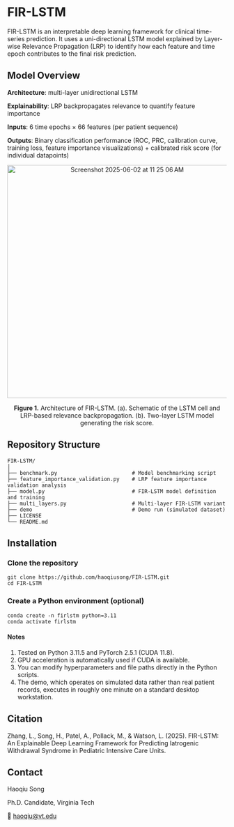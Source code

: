 # FIR-LSTM

FIR-LSTM is an interpretable deep learning framework for clinical time-series prediction.
It uses a uni-directional LSTM model explained by Layer-wise Relevance Propagation (LRP) to identify how each feature and time epoch contributes to the final risk prediction.

## Model Overview

**Architecture**: multi-layer unidirectional LSTM

**Explainability**: LRP backpropagates relevance to quantify feature importance

**Inputs**: 6 time epochs × 66 features (per patient sequence)

**Outputs**: Binary classification performance (ROC, PRC, calibration curve, training loss, feature importance visualizations) + calibrated risk score (for individual datapoints)

<div align="center">
	<img width="535" alt="Screenshot 2025-06-02 at 11 25 06 AM" loc="center" src="https://github.com/user-attachments/assets/ea57ef88-c95d-440b-886e-55c680f2b8de" />
	<p><b>Figure 1.</b> Architecture of FIR-LSTM. (a). Schematic of the LSTM cell and LRP-based relevance backpropagation. (b). Two-layer LSTM model generating the risk score.</p>
</div>

## Repository Structure

```
FIR-LSTM/
│
├── benchmark.py                  		# Model benchmarking script
├── feature_importance_validation.py	# LRP feature importance validation analysis
├── model.py							# FIR-LSTM model definition and training
├── multi_layers.py						# Multi-layer FIR-LSTM variant
├── demo								# Demo run (simulated dataset)
├── LICENSE
└── README.md
```

## Installation

### Clone the repository

```
git clone https://github.com/haoqiusong/FIR-LSTM.git
cd FIR-LSTM
```

### Create a Python environment (optional)

```
conda create -n firlstm python=3.11
conda activate firlstm
```

#### Notes

1. Tested on Python 3.11.5 and PyTorch 2.5.1 (CUDA 11.8).
2. GPU acceleration is automatically used if CUDA is available.
3. You can modify hyperparameters and file paths directly in the Python scripts.
4. The demo, which operates on simulated data rather than real patient records, executes in roughly one minute on a standard desktop workstation.

## Citation

Zhang, L., Song, H., Patel, A., Pollack, M., & Watson, L. (2025). FIR-LSTM: An Explainable Deep Learning Framework for Predicting Iatrogenic Withdrawal Syndrome in Pediatric Intensive Care Units.

## Contact

Haoqiu Song

Ph.D. Candidate, Virginia Tech

📧 haoqiu@vt.edu

